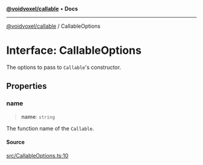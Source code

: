 [**@voidvoxel/callable**](../README.md) • **Docs**

***

[@voidvoxel/callable](../globals.md) / CallableOptions

# Interface: CallableOptions

The options to pass to `Callable`'s constructor.

## Properties

### name

> **name**: `string`

The function name of the `Callable`.

#### Source

[src/CallableOptions.ts:10](https://github.com/voidvoxel/callable/blob/247b40888981840a26a2e548986b74b6005d0f17/src/CallableOptions.ts#L10)
